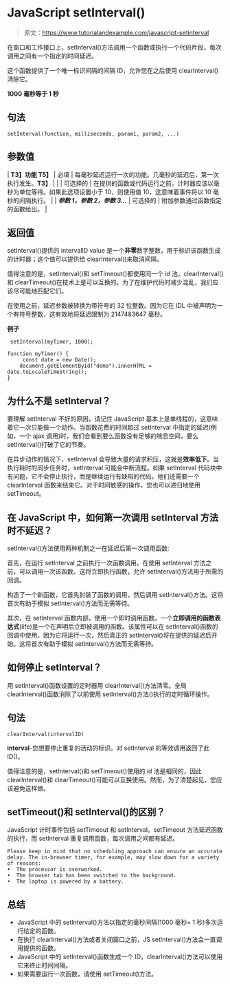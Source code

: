 # JavaScript setInterval()

> 原文：<https://www.tutorialandexample.com/javascript-setinterval>

在窗口和工作接口上，setInterval()方法调用一个函数或执行一个代码片段，每次调用之间有一个指定的时间延迟。

这个函数提供了一个唯一标识间隔的间隔 ID，允许您在之后使用 clearInterval()清除它。

**1000 毫秒等于 1 秒**

## 句法

```
setInterval(function, milliseconds, param1, param2, ...)
```

## 参数值



| ****T3】功能 T5】**** | 必填 | 每毫秒延迟运行一次的功能。几毫秒的延迟后，第一次执行发生。**T3】** |
|  | 可选择的 | 在提供的函数或代码运行之前，计时器应该以毫秒为单位等待。如果此选项设置小于 10，则使用值 10，这意味着事件将以 10 毫秒的间隔执行。 |
| ***参数 1，参数 2，参数 3...*** | 可选择的 | 附加参数通过函数指定的函数给出。 |



## 返回值

setInterval()提供的 intervalID value 是一个**非零**数字整数，用于标识该函数生成的计时器；这个值可以提供给 clearInterval()来取消间隔。

值得注意的是，setInterval()和 setTimeout()都使用同一个 id 池，clearInterval()和 clearTimeout()在技术上是可以互换的。为了在维护代码时减少混乱，我们应该尽可能地匹配它们。

在使用之前，延迟参数被转换为带符号的 32 位整数。因为它在 IDL 中被声明为一个有符号整数，这有效地将延迟限制为 2147483647 毫秒。

**例子**

```
 setInterval(myTimer, 1000);

function myTimer() {
 	 const date = new Date();
	document.getElementById("demo").innerHTML = date.toLocaleTimeString();
}
```

## 为什么不是 setInterval？

要理解 setInterval 不好的原因，请记住 JavaScript 基本上是单线程的，这意味着它一次只能做一个动作。当函数花费的时间超过 setInterval 中指定的延迟(例如，一个 ajax 调用)时，我们会看到要么函数没有足够的喘息空间，要么 setInterval()打破了它的节奏。

在异步动作的情况下，setInterval 会导致大量的请求积压，这就是**效率低下**。当执行耗时的同步任务时，setInterval 可能会中断流程。如果 setInterval 代码块中有问题，它不会停止执行，而是继续运行有缺陷的代码。他们还需要一个 clearInterval 函数来结束它。对于时间敏感的操作，您也可以递归地使用 setTimeout。

## 在 JavaScript 中，如何第一次调用 setInterval 方法时不延迟？

setInterval()方法使用两种机制之一在延迟后第一次调用函数:

首先，在运行 setInterval 之前执行一次函数调用。在使用 setInterval 方法之前，可以调用一次该函数。这将立即执行函数，允许 setInterval()方法用于所需的回调。

构造了一个新函数，它首先封装了函数的调用，然后调用 setInterval()方法。这将首次有助于模拟 setInterval()方法而无需等待。

其次，在 setInterval 函数内部，使用一个即时调用函数。一个**立即调用的函数表达式**(life)是一个在声明后立即被调用的函数。该属性可以在 setInterval()函数的回调中使用，因为它将运行一次，然后真正的 setInterval()将在提供的延迟后开始。这将首次有助于模拟 setInterval()方法而无需等待。

## 如何停止 setInterval？

用 setInterval()函数设置的定时器用 clearInterval()方法清零。全局 clearInterval()函数消除了以前使用 setInterval()方法()执行的定时循环操作。

## 句法

```
clearInterval(intervalID)
```

**interval**-您想要停止重复的活动的标识。对 setInterval 的等效调用返回了此 ID()。

值得注意的是，setInterval()和 setTimeout()使用的 id 池是相同的，因此 clearInterval()和 clearTimeout()可能可以互换使用。然而，为了清楚起见，您应该避免这样做。

## setTimeout()和 setInterval()的区别？

JavaScript 计时事件包括 setTimeout 和 setInterval。setTimeout 方法延迟函数的执行，而 setInterval 重复调用函数，每次调用之间都有延迟。

```
Please keep in mind that no scheduling approach can ensure an accurate delay. The in-browser timer, for example, may slow down for a variety of reasons:
•  The processor is overworked.
•  The browser tab has been switched to the background.
•  The laptop is powered by a battery.
```

## 总结

*   JavaScript 中的 setInterval()方法以指定的毫秒间隔(1000 毫秒= 1 秒)多次运行给定的函数。
*   在执行 clearInterval()方法或者关闭窗口之前，JS setInterval()方法会一直调用提供的函数。
*   JavaScript 中的 setInterval()函数生成一个 ID，clearInterval()方法可以使用它来终止时间间隔。
*   如果需要运行一次函数，请使用 setTimeout()方法。